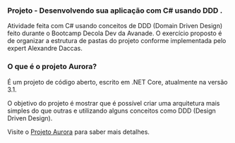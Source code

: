 ### Projeto - Desenvolvendo sua aplicação com C# usando DDD .

Atividade feita com C# usando conceitos de DDD (Domain Driven Design) feito durante o Bootcamp Decola Dev da Avanade. O exercício proposto é de organizar a estrutura de pastas do projeto conforme implementada pelo expert Alexandre Daccas.

### O que é o projeto Aurora?

É um projeto de código aberto, escrito em .NET Core, atualmente na versão 3.1.

O objetivo do projeto é mostrar que é possível criar uma arquitetura mais simples do que outras e utilizando alguns conceitos como DDD (Design Driven Design).

Visite o [Projeto Aurora](https://github.com/alexalvess/aurora-api-project) para saber mais detalhes.




